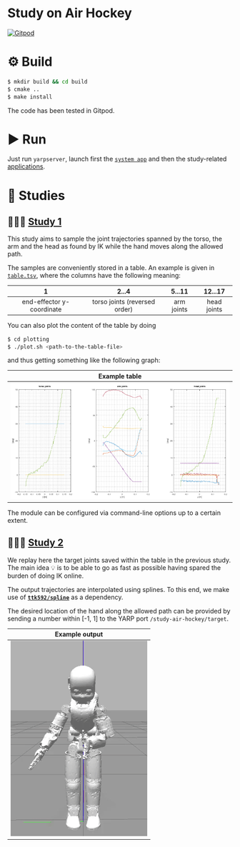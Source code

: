 Study on Air Hockey
===================

[![Gitpod](https://gitpod.io/button/open-in-gitpod.svg)](https://gitpod.io/#https://github.com/pattacini/study-air-hockey)

# ⚙ Build
```sh
$ mkdir build && cd build
$ cmake ..
$ make install
```
The code has been tested in Gitpod.

# ▶ Run
Just run `yarpserver`, launch first the [`system app`](./app/scripts/study-air-hockey-system.xml)
and then the study-related [applications](./app/scripts).

# 📐 Studies

## 👨🏻‍💻 [Study 1](./src/study-1.cpp)
This study aims to sample the joint trajectories spanned by the torso, the arm and the head
as found by IK while the hand moves along the allowed path.

The samples are conveniently stored in a table. An example is given in [`table.tsv`](./app/conf/table.tsv),
where the columns have the following meaning:

| 1 | 2...4 | 5...11 | 12...17 |
| :---: | :---: | :---: | :---: |
| end-effector y-coordinate | torso joints (reversed order) | arm joints | head joints |

You can also plot the content of the table by doing
```sh
$ cd plotting
$ ./plot.sh <path-to-the-table-file>
```
and thus getting something like the following graph:

| Example table|
| :---: |
| ![](./assets/graph.png) |

The module can be configured via command-line options up to a certain extent.

## 👨🏻‍💻 [Study 2](./src/study-2.cpp)
We replay here the target joints saved within the table in the previous study.
The main idea 💡 is to be able to go as fast as possible having spared the burden
of doing IK online.

The output trajectories are interpolated using splines. To this end, we make use of
[**`ttk592/spline`**](https://github.com/ttk592/spline) as a dependency.

The desired location of the hand along the allowed path can be provided by sending
a number within [-1, 1] to the YARP port `/study-air-hockey/target`. 

| Example output |
| :---: |
| ![](./assets/study-2.gif) |
